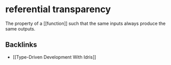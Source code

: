 # referential transparency

The property of a [[function]] such that the same inputs always produce the same outputs.


## Backlinks

-   [[Type-Driven Development With Idris]]

